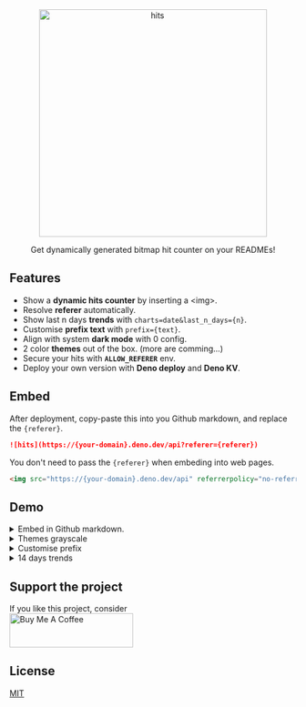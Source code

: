 <div align="center">
    <img src="https://hits.deno.dev/api?referer=https://github.com/9am/hits" alt="hits" width="400" />
    <p>Get dynamically generated bitmap hit counter on your READMEs!</p>
</div>

## Features

- Show a **dynamic hits counter** by inserting a \<img\>.
- Resolve **referer** automatically.
- Show last n days **trends** with `charts=date&last_n_days={n}`.
- Customise **prefix text** with `prefix={text}`.
- Align with system **dark mode** with 0 config.
- 2 color **themes** out of the box. (more are comming...)
- Secure your hits with **`ALLOW_REFERER`** env.
- Deploy your own version with **Deno deploy** and **Deno KV**.

## Embed

After deployment, copy-paste this into you Github markdown, and replace the `{referer}`.

```md
![hits](https://{your-domain}.deno.dev/api?referer={referer})
```

You don't need to pass the `{referer}` when embeding into web pages. 

```html
<img src="https://{your-domain}.deno.dev/api" referrerpolicy="no-referrer-when-downgrade" />
```

## Demo

<details>
    <summary>Embed in Github markdown.</summary>
    <img src="https://hits.deno.dev/api?referer=https://github.com/9am/hits" />
</details>
<details>
    <summary>Themes grayscale</summary>
    <img src="https://hits.deno.dev/api?referer=https://github.com/9am/hits&theme=grayscale" />
</details>
<details>
    <summary>Customise prefix</summary>
    <img src="https://hits.deno.dev/api?referer=https://github.com/9am/hits&prefix=prefix:%20" />
</details>
<details>
    <summary>14 days trends</summary>
    <img src="https://hits.deno.dev/api?referer=https://github.com/9am/hits&charts=date&last_n_days=14" />
</details>

## Support the project

If you like this project, consider    
<a href="https://www.buymeacoffee.com/at9am" target="_blank"><img src="https://cdn.buymeacoffee.com/buttons/v2/default-yellow.png" alt="Buy Me A Coffee" style="height: 60px !important;width: 217px !important;" ></a>

## License
[MIT](LICENSE)

